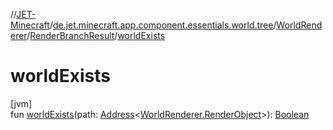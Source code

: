 //[JET-Minecraft](../../../../index.md)/[de.jet.minecraft.app.component.essentials.world.tree](../../index.md)/[WorldRenderer](../index.md)/[RenderBranchResult](index.md)/[worldExists](world-exists.md)

# worldExists

[jvm]\
fun [worldExists](world-exists.md)(path: [Address](../../../../../JET-Native/-j-e-t--native/de.jet.library.tool.smart.positioning/-address/index.md)&lt;[WorldRenderer.RenderObject](../-render-object/index.md)&gt;): [Boolean](https://kotlinlang.org/api/latest/jvm/stdlib/kotlin/-boolean/index.html)
